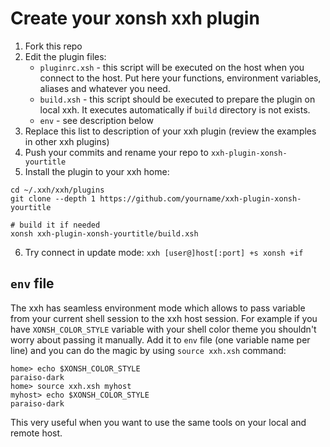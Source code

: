 # Create your xonsh xxh plugin
1. Fork this repo
2. Edit the plugin files:
    * `pluginrc.xsh` -  this script will be executed on the host when you connect to the host. Put here your functions, environment variables, aliases and whatever you need.
    * `build.xsh` - this script should be executed to prepare the plugin on local xxh. It executes automatically if `build` directory is not exists.
    * `env` - see description below     
3. Replace this list to description of your xxh plugin (review the examples in other xxh plugins)
4. Push your commits and rename your repo to `xxh-plugin-xonsh-yourtitle`
5. Install the plugin to your xxh home:
```
cd ~/.xxh/xxh/plugins
git clone --depth 1 https://github.com/yourname/xxh-plugin-xonsh-yourtitle

# build it if needed
xonsh xxh-plugin-xonsh-yourtitle/build.xsh
```
6. Try connect in update mode: `xxh [user@]host[:port] +s xonsh +if`

## `env` file
The xxh has seamless environment mode which allows to pass variable from your current shell session 
to the xxh host session. For example if you have `XONSH_COLOR_STYLE` variable with your shell color theme you shouldn't
worry about passing it manually. Add it to `env` file (one variable name per line) and you can do the magic by using `source xxh.xsh` command:
```
home> echo $XONSH_COLOR_STYLE
paraiso-dark
home> source xxh.xsh myhost
myhost> echo $XONSH_COLOR_STYLE
paraiso-dark
``` 
This very useful when you want to use the same tools on your local and remote host. 
